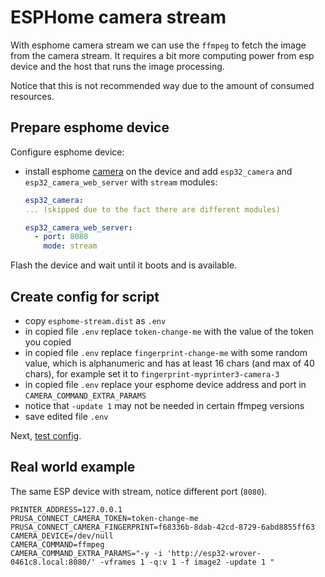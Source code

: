 # ESPHome camera stream

With esphome camera stream we can use the `ffmpeg` to fetch the image from the
camera stream. It requires a bit more computing power from esp device and the
host that runs the image processing.

Notice that this is not recommended way due to the amount of consumed resources.

## Prepare esphome device

Configure esphome device:

- install esphome [camera](https://esphome.io/components/esp32_camera.html)
  on the device and add `esp32_camera` and `esp32_camera_web_server` with
  `stream` modules:

  ```yaml
  esp32_camera:
  ... (skipped due to the fact there are different modules)

  esp32_camera_web_server:
    - port: 8080
      mode: stream
  ```

Flash the device and wait until it boots and is available.

## Create config for script

- copy `esphome-stream.dist` as `.env`
- in copied file `.env` replace `token-change-me` with the value
  of the token you copied
- in copied file `.env` replace `fingerprint-change-me` with some
  random value, which is alphanumeric and has at least 16 chars (and max of 40 chars),
  for example set it to `fingerprint-myprinter3-camera-3`
- in copied file `.env` replace your esphome device address and port
  in `CAMERA_COMMAND_EXTRA_PARAMS`
- notice that `-update 1` may not be needed in certain ffmpeg versions
- save edited file `.env`

Next, [test config](./test.config.md).

## Real world example

The same ESP device with stream, notice different port (`8080`).

<!-- markdownlint-disable line_length -->
```shell
PRINTER_ADDRESS=127.0.0.1
PRUSA_CONNECT_CAMERA_TOKEN=token-change-me
PRUSA_CONNECT_CAMERA_FINGERPRINT=f68336b-8dab-42cd-8729-6abd8855ff63
CAMERA_DEVICE=/dev/null
CAMERA_COMMAND=ffmpeg
CAMERA_COMMAND_EXTRA_PARAMS="-y -i 'http://esp32-wrover-0461c8.local:8080/' -vframes 1 -q:v 1 -f image2 -update 1 "
```
<!-- markdownlint-enable line_length -->
